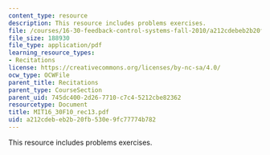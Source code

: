 ```yaml
---
content_type: resource
description: This resource includes problems exercises.
file: /courses/16-30-feedback-control-systems-fall-2010/a212cdebeb2b20fb530e9fc77774b782_MIT16_30F10_rec13.pdf
file_size: 188930
file_type: application/pdf
learning_resource_types:
- Recitations
license: https://creativecommons.org/licenses/by-nc-sa/4.0/
ocw_type: OCWFile
parent_title: Recitations
parent_type: CourseSection
parent_uid: 745dc400-2d26-7710-c7c4-5212cbe82362
resourcetype: Document
title: MIT16_30F10_rec13.pdf
uid: a212cdeb-eb2b-20fb-530e-9fc77774b782
---
```

This resource includes problems exercises.
